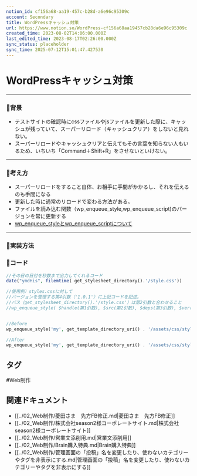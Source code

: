 ```yaml
---
notion_id: cf156a68-aa19-457c-b28d-a6e96c95309c
account: Secondary
title: WordPressキャッシュ対策
url: https://www.notion.so/WordPress-cf156a68aa19457cb28da6e96c95309c
created_time: 2023-08-02T14:06:00.000Z
last_edited_time: 2023-08-17T02:26:00.000Z
sync_status: placeholder
sync_time: 2025-07-12T15:01:47.427530
---
```

# WordPressキャッシュ対策

---
### 🔹背景
- テストサイトの確認時にcssファイルやjsファイルを更新した際に、キャッシュが残っていて、スーパーリロード（キャッシュクリア）をしないと見れない。
- スーパーリロードやキャッシュクリアと伝えてもその言葉を知らない人もいるため、いちいち「Command＋Shift+R」をさせないといけない。
---
### 🔹考え方
- スーパーリロードをすること自体、お相手に手間がかかるし、それを伝えるのも手間になる
- 更新した時に通常のリロードで変わる方法がある。
- ファイルを読み込む関数（wp_enqueue_style,wp_enqueue_script)のバージョンを常に更新する
- [wp_enqueue_styleとwp_enqueue_scriptについて](https://wemo.tech/205)
---
### 🔹実装方法
### 🔹コード
```php
//その日の日付を秒数まで出力してくれるコード
date("ymdHis", filemtime( get_stylesheet_directory().'/style.css'))
```
```php
//使用例）styles.cssに対して
//バージョンを管理する第4引数（'1.0.1'）に上記コードを記述。
//パス（get_stylesheet_directory().'/style.css'）は第2引数と合わせること
//wp_enqueue_style( $handle(第1引数), $src(第2引数), $deps(第3引数), $ver(第4引数), $media(第5引数) )


//Before
wp_enqueue_style('my', get_template_directory_uri() . '/assets/css/styles.css', array(), **'1.0.1'**, 'all');

//After
wp_enqueue_style('my', get_template_directory_uri() . '/assets/css/styles.css', array(), **date("ymdHis", filemtime(get_stylesheet_directory() . '/assets/css/styles.css'))**, 'all');
```

## タグ

#Web制作 

## 関連ドキュメント

- [[../02_Web制作/菱田さま　先方FB修正.md|菱田さま　先方FB修正]]
- [[../02_Web制作/株式会社season2様コーポレートサイト.md|株式会社season2様コーポレートサイト]]
- [[../02_Web制作/営業文添削用.md|営業文添削用]]
- [[../02_Web制作/Brain購入特典.md|Brain購入特典]]
- [[../02_Web制作/管理画面の「投稿」名を変更したり、使わないカテゴリーやタグを非表示にする.md|管理画面の「投稿」名を変更したり、使わないカテゴリーやタグを非表示にする]]
